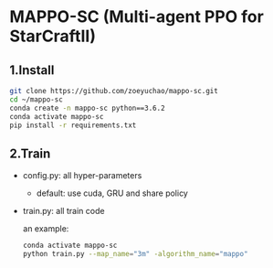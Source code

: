 # MAPPO-SC (Multi-agent PPO for StarCraftII)

## 1.Install

```Bash
git clone https://github.com/zoeyuchao/mappo-sc.git
cd ~/mappo-sc
conda create -n mappo-sc python==3.6.2
conda activate mappo-sc
pip install -r requirements.txt
```

## 2.Train

- config.py: all hyper-parameters

  - default: use cuda, GRU and share policy

- train.py: all train code

  an example:

  ```Bash
  conda activate mappo-sc
  python train.py --map_name="3m" -algorithm_name="mappo" 
  ```

  

